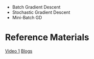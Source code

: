 - Batch Gradient Descent
- Stochastic Gradient Descent
- Mini-Batch GD
# Reference Materials
[Video 1](https://www.bilibili.com/video/BV13p4y1g7eQ/?vd_source=ac9b07978062a2dbae3c01bd0e801738)
[Blogs](http://cnblogs.com/lliuye/p/9451903.html)